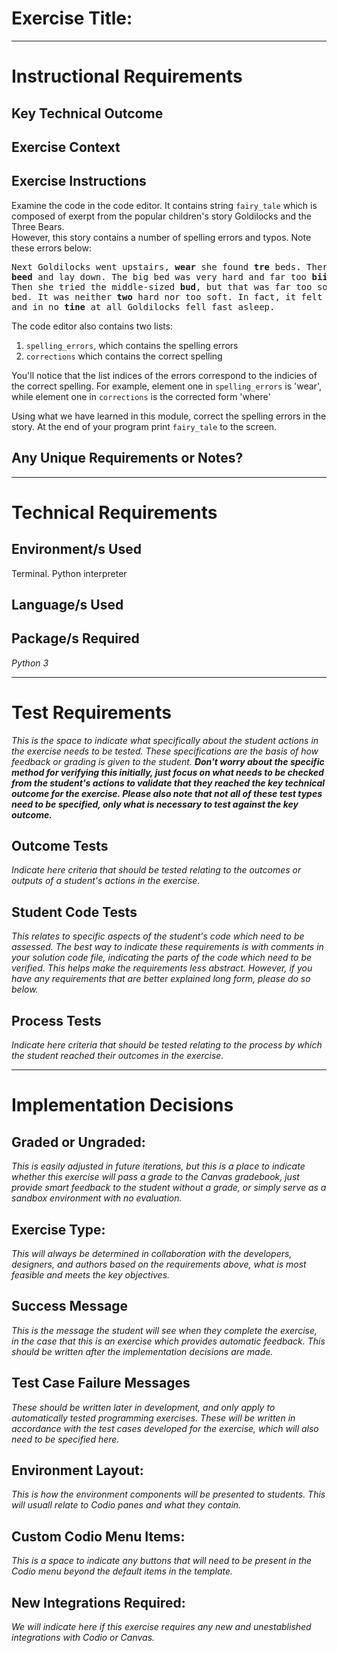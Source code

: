 # Exercise Title:
---
# Instructional Requirements
## Key Technical Outcome

## Exercise Context

## Exercise Instructions

Examine the code in the code editor.
It contains string <code>fairy_tale</code> which is composed of exerpt from the popular children's story Goldilocks and the Three Bears. <br>
However, this story contains a number of spelling errors and typos. Note these errors below: </b>

<pre>
Next Goldilocks went upstairs, <b>wear</b> she found <b>tre</b> beds. There was a great big <b>bord</b>, a middle-sized bed and a tiny little <code>bard</code>. By now she was feeling rather tired. so she climbed into the big 
<b>beed</b> and lay down. The big bed was very hard and far too <b>biig</b>. 
Then she tried the middle-sized <b>bud</b>, but that was far too soft. so she climbed into the tiny little 
bed. It was neither <b>two</b> hard nor too soft. In fact, it felt just <b>write</b>, all <b>crazy</b> and warm
and in no <b>tine</b> at all Goldilocks fell fast asleep.
</pre>

The code editor also contains two lists:

1. <code>spelling_errors</code>, which contains the spelling errors
2. <code>corrections</code> which contains the correct spelling

You'll notice that the list indices of the errors correspond to the indicies of the correct spelling. For example, element one in <code>spelling_errors</code> is 'wear', while element one in <code>corrections</code> is the corrected form 'where'

Using what we have learned in this module, correct the spelling errors in the story.
At the end of your program print <code>fairy_tale</code> to the screen.

## Any Unique Requirements or Notes?

---
# Technical Requirements
<em><strong></strong></em>

## Environment/s Used
Terminal. Python interpreter

## Language/s Used
<em></em>

## Package/s Required
<em>Python 3</em>

---
# Test Requirements
<em>This is the space to indicate what specifically about the student actions in the exercise needs to be tested. These specifications are the basis of how feedback or grading is given to the student. <strong>Don't worry about the specific method for verifying this initially, just focus on what needs to be checked from the student's actions to validate that they reached the key technical outcome for the exercise. Please also note that not all of these test types need to be specified, only what is necessary to test against the key outcome.</strong></em>

## Outcome Tests
<em>Indicate here criteria that should be tested relating to the outcomes or outputs of a student's actions in the exercise.</em>

## Student Code Tests
<em>This relates to specific aspects of the student's code which need to be assessed. The best way to indicate these requirements is with comments in your solution code file, indicating the parts of the code which need to be verified. This helps make the requirements less abstract. However, if you have any requirements that are better explained long form, please do so below.</em>

## Process Tests
<em>Indicate here criteria that should be tested relating to the process by which the student reached their outcomes in the exercise.</em>

---
#  Implementation Decisions

## Graded or Ungraded:
<em>This is easily adjusted in future iterations, but this is a place to indicate whether this exercise will pass a grade to the Canvas gradebook, just provide smart feedback to the student without a grade, or simply serve as a sandbox environment with no evaluation.</em>

## Exercise Type:
<em>This will always be determined in collaboration with the developers, designers, and authors based on the requirements above, what is most feasible and meets the key objectives.</em>

## Success Message
<em>This is the message the student will see when they complete the exercise, in the case that this is an exercise which provides automatic feedback. This should be written after the implementation decisions are made.</em>

## Test Case Failure Messages
<em>These should be written later in development, and only apply to automatically tested programming exercises. These will be written in accordance with the test cases developed for the exercise, which will also need to be specified here.</em>

## Environment Layout:
<em>This is how the environment components will be presented to students. This will usuall relate to Codio panes and what they contain.</em>

## Custom Codio Menu Items:
<em>This is a space to indicate any buttons that will need to be present in the Codio menu beyond the default items in the template.</em>

## New Integrations Required:
<em>We will indicate here if this exercise requires any new and unestablished integrations with Codio or Canvas.</em>
